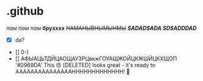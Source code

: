 # .github
*пам пам пам* **брухххх** ~~НАМАНЫВНЫМЫНМЫ~~ ***SADADSADA
SDSADDDAD***
- [X] da?
- [] 0-)
- [] АФЫАЦЬТДЙЦАОЩАУЗРЦвкжГОУАЩЖОЙЦКЖШЙЦКХЩОП
  '#0969DA'
    This 😠 [DELETED] looks great - it's ready to AAAAAAAAAAAAAAAHHHHHHHHHHHHH! 🍪
